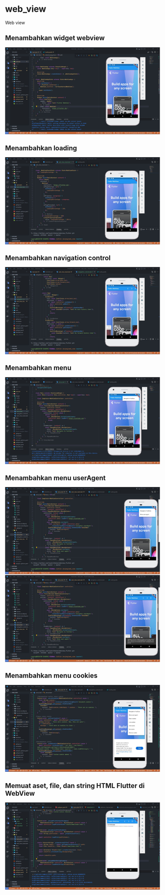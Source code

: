 # web_view

Web view

## Menambahkan widget webview

![](images/1.JPG)

## Menambahkan loading

![](images/2.JPG)

## Menambahkan navigation control

![](images/3.JPG)

## Menambahkan menu

![](images/4.JPG)

## Menambahkan menu userAgent

![](images/5.1.JPG)
![](images/5.2.JPG)

## Menambahkan menu cookies

![](images/6.JPG)

## Memuat aset, file, dan string HTML Flutter di WebView

![](images/7.JPG)